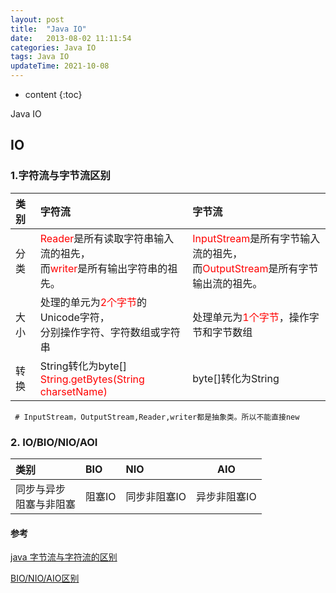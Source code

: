 ```yaml
---
layout: post
title:  "Java IO"
date:   2013-08-02 11:11:54
categories: Java IO
tags: Java IO
updateTime: 2021-10-08 
---
```


* content
{:toc}

Java IO

## IO

### 1.字符流与字节流区别

| 类别 | 字符流                                                       | 字节流                                                       |
| :--- | :----------------------------------------------------------- | :----------------------------------------------------------- |
| 分类 | <font color='red'>Reader</font>是所有读取字符串输入流的祖先，<br/>而<font color='red'>writer</font>是所有输出字符串的祖先。 | <font color='red'>InputStream</font>是所有字节输入流的祖先，<br/>而<font color='red'>OutputStream</font>是所有字节输出流的祖先。 |
| 大小 | 处理的单元为<font color='red'>2个字节</font>的Unicode字符，<br/>分别操作字符、字符数组或字符串 | 处理单元为<font color='red'>1个字节</font>，操作字节和字节数组 |
| 转换 | String转化为byte[]   <br/><font color='red'>String.getBytes(String charsetName)</font> | byte[]转化为String                                           |

```shell
 # InputStream，OutputStream,Reader,writer都是抽象类。所以不能直接new
```

### 

### 2. IO/BIO/NIO/AOI

| 类别                        | BIO    | NIO          | AIO          |
| :-------------------------- | :----- | :----------- | ------------ |
| 同步与异步<br/>阻塞与非阻塞 | 阻塞IO | 同步非阻塞IO | 异步非阻塞IO |



#### 参考

[java 字节流与字符流的区别](https://blog.csdn.net/cynhafa/article/details/6882061)

[BIO/NIO/AIO区别](https://blog.csdn.net/lisha006/article/details/82856906)







```java

```

